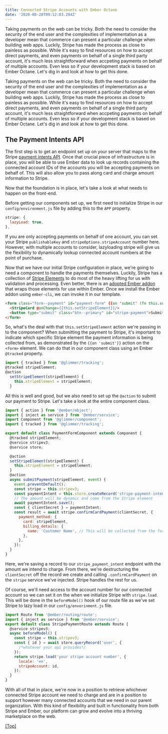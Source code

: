 ```yaml
---
title: Connected Stripe Accounts with Ember Octane
date: '2020-08-28T09:12:03.284Z'
---
```


Taking payments on the web can be tricky. Both the need to consider the security of the end user and the complexities of implementation as a developer mean that commerce can present a particular challenge when building web apps. Luckily, Stripe has made the process as close to painless as possible. While it's easy to find resources on how to accept direct payments, and even payments on behalf of a single third party account, it's much less straightforward when accpeting payments on behalf of multiple accounts. Even less so if your development stack is based on Ember Octane. Let's dig in and look at how to get this done.

<!-- more -->

Taking payments on the web can be tricky. Both the need to consider the security of the end user and the complexities of implementation as a developer mean that commerce can present a particular challenge when building web apps. Luckily, Stripe has made the process as close to painless as possible. While it's easy to find resources on how to accept direct payments, and even payments on behalf of a single third party account, it's much less straightforward when accpeting payments on behalf of multiple accounts. Even less so if your development stack is based on Ember Octane. Let's dig in and look at how to get this done.

## The Payment Intents API

The first step is to get an endpoint set up on your server that maps to the Stripe [payment intents API](https://stripe.com/docs/payments/payment-intents). Once that crucial piece of infrastructure is in place, you will be able to use Ember data to look up records containing the connected account IDs of the accounts you will be accepting payments on behalf of. This will also allow you to pass along card and charge amount information to Stripe.

Now that the foundation is in place, let's take a look at what needs to happen on the front-end.

Before getting our components set up, we first need to initialize Stripe in our `config/environment.js` file by adding this to the `APP` property.

```js
stripe: {
  lazyLoad: true,
},
```

If you are only accepting payments on behalf of one account, you can set your Stripe `publishableKey` and `stripeOptions.stripeAccount` number here. However, with multiple accounts to consider, lazyloading stripe will give us the flexibility to dynamically lookup connected account numbers at the point of purchase.

Now that we have our initial Stripe configuration in place, we're going to need a component to handle the payments themselves. Luckily, Stripe has a collection of [Stripe Elements](https://stripe.com/docs/stripe-js) to do most of the heavy lifting for us with validation and processing. Even better, there is an [adopted Ember addon](https://github.com/adopted-ember-addons/ember-stripe-elements) that wraps those elements for use within Ember. Once we install the Ember addon using `ember-cli`, we can invoke it in our template.

```html
<form class="form--payment" id="payment-form" {{on 'submit' (fn this.submitPayment stripeElement)}}>
  <StripeCard @onChange={{this.setStripeElement}}/>
  <button type="submit" class="btn--primary" id="stripe-payment">Submit Payment</button>
</form>
```

So, what's the deal with that `this.setStripeElement` action we're passing in to the component? When submitting the payment to Stripe, it's important to indicate which specific Stripe element the payment information is being collected from, as demonstrated by the `{{on 'submit'}}` action on the `<form>` element. We can do that in our component class using an Ember `@tracked` property.

```js
import { tracked } from '@glimmer/tracking';
@tracked stripeElement;
@action
  setStripeElement(stripeElement) {
    this.stripeElement = stripeElement;
  }
```

All this is well and good, but we also need to set up the `@action` to submit our payment to Stripe. Let's take a look at the entire component class.

```js
import { action } from '@ember/object';
import { inject as service } from '@ember/service';
import Component from '@glimmer/component';
import { tracked } from '@glimmer/tracking';

export default class PaymentFormComponent extends Component {
  @tracked stripeElement;
  @service stripev3;
  @service store;

  @action
  setStripeElement(stripeElement) {
    this.stripeElement = stripeElement;
  }
  @action
  async submitPayment(stripeElement, event) {
    event.preventDefault();
    const stripe = this.stripev3;
    const paymentIntent = this.store.createRecord('stripe-payment-intent', { amount: 60 });
    // The amount will be dynamic and come from the Stripe element
    await paymentIntent.save();
    const { clientSecret } = paymentIntent;
    const result = await stripe.confirmCardPayment(clientSecret, {
      payment_method: {
        card: stripeElement,
        billing_details: {
          name: 'Customer Name', // This will be collected from the form
        },
      },
    });
  }
}
```

Here, we're saving a record to our `stripe_payment_intent` endpoint with the amount we intend to charge. From there, we're destructuring the `clientSecret` off the record we create and calling `.confirmCardPayment` on the `stripe` service we've injected. Stripe handles the rest for us.

Of course, we'll need access to the account number for our connected account so we can set it on the when we initialize Stripe with `stripe.load`. This will be done in the `beforeModel()` hook of our route file as we've set Stripe to lazy load in our `config/envorinment.js` file.

```js
import Route from '@ember/routing/route';
import { inject as service } from '@ember/service';
export default class StripePaymentRoute extends Route {
  @service stripev3;
  async beforeModel() {
    const stripe = this.stripev3;
    const { id } = await store.queryRecord('user', {
      /*whatever your api provides*/
    });
    return stripe.load('your stripe account number', {
      locale: 'en',
      stripeAccount: id,
    });
  }
}
```

With all of that in place, we're now in a position to retrieve whichever connected Stripe account we need to charge and are in a position to support however many connected accounts that we need in our parent organization. With this kind of flexibility and built in functionality from both Stripe and Ember, our platform can grow and evolve into a thriving marketplace on the web.

<a onclick="document.location.hash='top';" href="javascript:;">[Top]</a>
